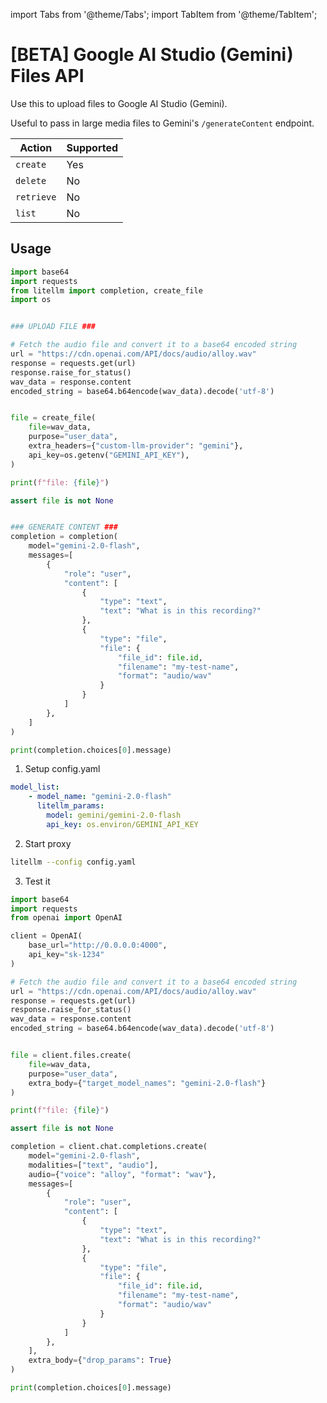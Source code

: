 import Tabs from '@theme/Tabs';
import TabItem from '@theme/TabItem';

# [BETA] Google AI Studio (Gemini) Files API

Use this to upload files to Google AI Studio (Gemini).

Useful to pass in large media files to Gemini's `/generateContent` endpoint.

| Action | Supported | 
|----------|-----------|
| `create` | Yes |
| `delete` | No |
| `retrieve` | No |
| `list` | No |

## Usage

<Tabs>
<TabItem value="sdk" label="SDK">

```python
import base64
import requests
from litellm import completion, create_file
import os


### UPLOAD FILE ### 

# Fetch the audio file and convert it to a base64 encoded string
url = "https://cdn.openai.com/API/docs/audio/alloy.wav"
response = requests.get(url)
response.raise_for_status()
wav_data = response.content
encoded_string = base64.b64encode(wav_data).decode('utf-8')


file = create_file(
    file=wav_data,
    purpose="user_data",
    extra_headers={"custom-llm-provider": "gemini"},
    api_key=os.getenv("GEMINI_API_KEY"),
)

print(f"file: {file}")

assert file is not None


### GENERATE CONTENT ### 
completion = completion(
    model="gemini-2.0-flash",
    messages=[
        {
            "role": "user",
            "content": [
                { 
                    "type": "text",
                    "text": "What is in this recording?"
                },
                {
                    "type": "file",
                    "file": {
                        "file_id": file.id,
                        "filename": "my-test-name",
                        "format": "audio/wav"
                    }
                }
            ]
        },
    ]
)

print(completion.choices[0].message)
```

</TabItem>
<TabItem value="proxy" label="PROXY">

1. Setup config.yaml

```yaml
model_list:
    - model_name: "gemini-2.0-flash"
      litellm_params:
        model: gemini/gemini-2.0-flash
        api_key: os.environ/GEMINI_API_KEY
```

2. Start proxy

```bash
litellm --config config.yaml
```

3. Test it

```python
import base64
import requests
from openai import OpenAI

client = OpenAI(
    base_url="http://0.0.0.0:4000",
    api_key="sk-1234"
)

# Fetch the audio file and convert it to a base64 encoded string
url = "https://cdn.openai.com/API/docs/audio/alloy.wav"
response = requests.get(url)
response.raise_for_status()
wav_data = response.content
encoded_string = base64.b64encode(wav_data).decode('utf-8')


file = client.files.create(
    file=wav_data,
    purpose="user_data",
    extra_body={"target_model_names": "gemini-2.0-flash"}
)

print(f"file: {file}")

assert file is not None

completion = client.chat.completions.create(
    model="gemini-2.0-flash",
    modalities=["text", "audio"],
    audio={"voice": "alloy", "format": "wav"},
    messages=[
        {
            "role": "user",
            "content": [
                { 
                    "type": "text",
                    "text": "What is in this recording?"
                },
                {
                    "type": "file",
                    "file": {
                        "file_id": file.id,
                        "filename": "my-test-name",
                        "format": "audio/wav"
                    }
                }
            ]
        },
    ],
    extra_body={"drop_params": True}
)

print(completion.choices[0].message)
```




</TabItem>
</Tabs>

